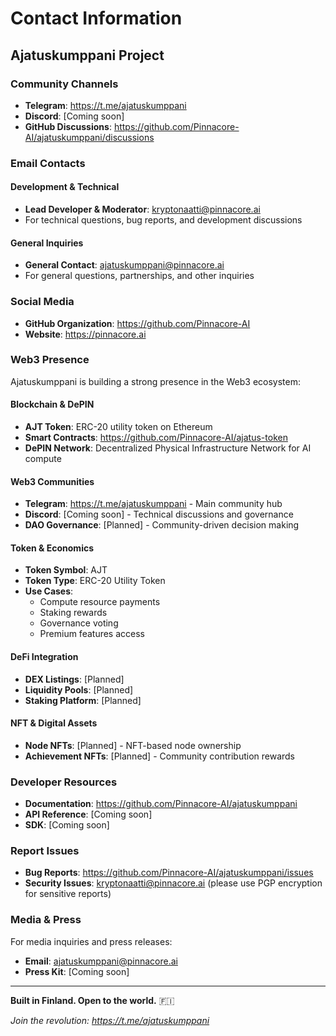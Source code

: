 # Contact Information

## Ajatuskumppani Project

### Community Channels

- **Telegram**: https://t.me/ajatuskumppani
- **Discord**: [Coming soon]
- **GitHub Discussions**: https://github.com/Pinnacore-AI/ajatuskumppani/discussions

### Email Contacts

#### Development & Technical
- **Lead Developer & Moderator**: kryptonaatti@pinnacore.ai
- For technical questions, bug reports, and development discussions

#### General Inquiries
- **General Contact**: ajatuskumppani@pinnacore.ai
- For general questions, partnerships, and other inquiries

### Social Media

- **GitHub Organization**: https://github.com/Pinnacore-AI
- **Website**: https://pinnacore.ai

### Web3 Presence

Ajatuskumppani is building a strong presence in the Web3 ecosystem:

#### Blockchain & DePIN
- **AJT Token**: ERC-20 utility token on Ethereum
- **Smart Contracts**: https://github.com/Pinnacore-AI/ajatus-token
- **DePIN Network**: Decentralized Physical Infrastructure Network for AI compute

#### Web3 Communities
- **Telegram**: https://t.me/ajatuskumppani - Main community hub
- **Discord**: [Coming soon] - Technical discussions and governance
- **DAO Governance**: [Planned] - Community-driven decision making

#### Token & Economics
- **Token Symbol**: AJT
- **Token Type**: ERC-20 Utility Token
- **Use Cases**: 
  - Compute resource payments
  - Staking rewards
  - Governance voting
  - Premium features access

#### DeFi Integration
- **DEX Listings**: [Planned]
- **Liquidity Pools**: [Planned]
- **Staking Platform**: [Planned]

#### NFT & Digital Assets
- **Node NFTs**: [Planned] - NFT-based node ownership
- **Achievement NFTs**: [Planned] - Community contribution rewards

### Developer Resources

- **Documentation**: https://github.com/Pinnacore-AI/ajatuskumppani
- **API Reference**: [Coming soon]
- **SDK**: [Coming soon]

### Report Issues

- **Bug Reports**: https://github.com/Pinnacore-AI/ajatuskumppani/issues
- **Security Issues**: kryptonaatti@pinnacore.ai (please use PGP encryption for sensitive reports)

### Media & Press

For media inquiries and press releases:
- **Email**: ajatuskumppani@pinnacore.ai
- **Press Kit**: [Coming soon]

---

**Built in Finland. Open to the world.** 🇫🇮

*Join the revolution: https://t.me/ajatuskumppani*

